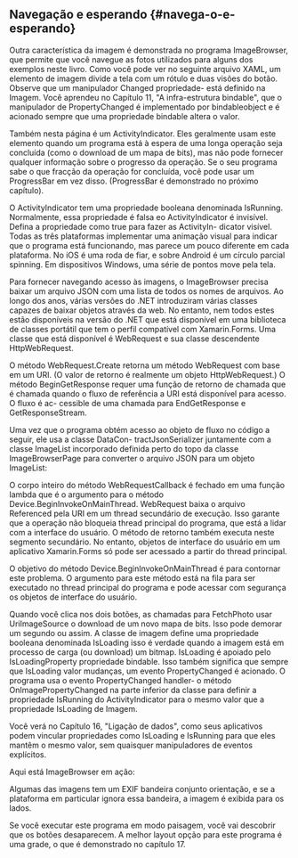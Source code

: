 ## Navegação e esperando {#navega-o-e-esperando}

Outra característica da imagem é demonstrada no programa ImageBrowser, que permite que você navegue as fotos utilizados para alguns dos exemplos neste livro. Como você pode ver no seguinte arquivo XAML, um elemento de imagem divide a tela com um rótulo e duas visões do botão. Observe que um manipulador Changed propriedade- está definido na Imagem. Você aprendeu no Capítulo 11, &quot;A infra-estrutura bindable&quot;, que o manipulador de PropertyChanged é implementado por bindableobject e é acionado sempre que uma propriedade bindable altera o valor.

Também nesta página é um ActivityIndicator. Eles geralmente usam este elemento quando um programa está à espera de uma longa operação seja concluída (como o download de um mapa de bits), mas não pode fornecer qualquer informação sobre o progresso da operação. Se o seu programa sabe o que fracção da operação for concluída, você pode usar um ProgressBar em vez disso. (ProgressBar é demonstrado no próximo capítulo).

O ActivityIndicator tem uma propriedade booleana denominada IsRunning. Normalmente, essa propriedade é falsa eo ActivityIndicator é invisível. Defina a propriedade como true para fazer as ActivityIn- dicator visível. Todas as três plataformas implementar uma animação visual para indicar que o programa está funcionando, mas parece um pouco diferente em cada plataforma. No iOS é uma roda de fiar, e sobre Android é um círculo parcial spinning. Em dispositivos Windows, uma série de pontos move pela tela.

Para fornecer navegando acesso às imagens, o ImageBrowser precisa baixar um arquivo JSON com uma lista de todos os nomes de arquivos. Ao longo dos anos, várias versões do .NET introduziram várias classes capazes de baixar objetos através da web. No entanto, nem todos estes estão disponíveis na versão do .NET que está disponível em uma biblioteca de classes portátil que tem o perfil compatível com Xamarin.Forms. Uma classe que está disponível é WebRequest e sua classe descendente HttpWebRequest.

O método WebRequest.Create retorna um método WebRequest com base em um URI. (O valor de retorno é realmente um objeto HttpWebRequest.) O método BeginGetResponse requer uma função de retorno de chamada que é chamada quando o fluxo de referência a URI está disponível para acesso. O fluxo é ac- cessible de uma chamada para EndGetResponse e GetResponseStream.

Uma vez que o programa obtém acesso ao objeto de fluxo no código a seguir, ele usa a classe DataCon- tractJsonSerializer juntamente com a classe ImageList incorporado definida perto do topo da classe ImageBrowserPage para converter o arquivo JSON para um objeto ImageList:

O corpo inteiro do método WebRequestCallback é fechado em uma função lambda que é o argumento para o método Device.BeginInvokeOnMainThread. WebRequest baixa o arquivo Referenced pela URI em um thread secundário de execução. Isso garante que a operação não bloqueia thread principal do programa, que está a lidar com a interface do usuário. O método de retorno também executa neste segmento secundário. No entanto, objetos de interface do usuário em um aplicativo Xamarin.Forms só pode ser acessado a partir do thread principal.

O objetivo do método Device.BeginInvokeOnMainThread é para contornar este problema. O argumento para este método está na fila para ser executado no thread principal do programa e pode acessar com segurança os objetos de interface do usuário.

Quando você clica nos dois botões, as chamadas para FetchPhoto usar UriImageSource o download de um novo mapa de bits. Isso pode demorar um segundo ou assim. A classe de imagem define uma propriedade booleana denominada IsLoading isso é verdade quando a imagem está em processo de carga (ou download) um bitmap. IsLoading é apoiado pelo IsLoadingProperty propriedade bindable. Isso também significa que sempre que IsLoading valor mudanças, um evento PropertyChanged é acionado. O programa usa o evento PropertyChanged handler- o método OnImagePropertyChanged na parte inferior da classe para definir a propriedade IsRunning do ActivityIndicator para o mesmo valor que a propriedade IsLoading de Imagem.

Você verá no Capítulo 16, &quot;Ligação de dados&quot;, como seus aplicativos podem vincular propriedades como IsLoading e IsRunning para que eles mantêm o mesmo valor, sem quaisquer manipuladores de eventos explícitos.

Aqui está ImageBrowser em ação:

Algumas das imagens tem um EXIF bandeira conjunto orientação, e se a plataforma em particular ignora essa bandeira, a imagem é exibida para os lados.

Se você executar este programa em modo paisagem, você vai descobrir que os botões desaparecem. A melhor layout opção para este programa é uma grade, o que é demonstrado no capítulo 17.